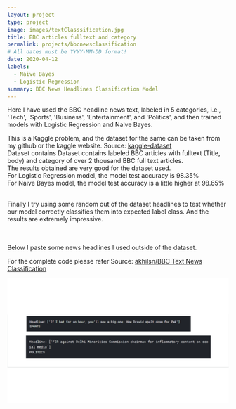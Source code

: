 ```yaml
---
layout: project
type: project
image: images/textClasssification.jpg
title: BBC articles fulltext and category
permalink: projects/bbcnewsclassification
# All dates must be YYYY-MM-DD format!
date: 2020-04-12
labels:
  - Naive Bayes
  - Logistic Regression
summary: BBC News Headlines Classification Model
---
```


Here I have used the BBC headline news text, labeled in 5 categories, i.e., 'Tech', 'Sports', 'Business', 'Entertainment', and 'Politics', and then trained models with Logistic Regression and Naive Bayes.

This is a Kaggle problem, and the dataset for the same can be taken from my github or the kaggle website.
Source: <a href="https://www.kaggle.com/yufengdev/bbc-fulltext-and-category">kaggle-dataset</a>
<br>
Dataset contains Dataset contains labeled BBC articles with fulltext (Title, body) and category of over 2 thousand BBC full text articles.
<br>
The results obtained are very good for the dataset used.<br>
  For Logistic Regression model, the model test accuracy is 98.35%<br>
  For Naive Bayes model, the model test accuracy is a little higher at 98.65%<br><br>

Finally I try using some random out of the dataset headlines to test whether our model correctly classifies them into expected label class. And the results are extremely impressive. 

<br><br>Below I paste some news headlines I used outside of the dataset.<br>

For the complete code please refer
Source: <a href="https://github.com/akhilsn/Kaggle-Projects/tree/master/BBC%20Text%20News%20Classification"><i class="large github icon "></i>akhilsn/BBC Text News Classification</a>

<img class="ui medium right floated rounded image" src="../images/BBCTextClass2.png"><br>
